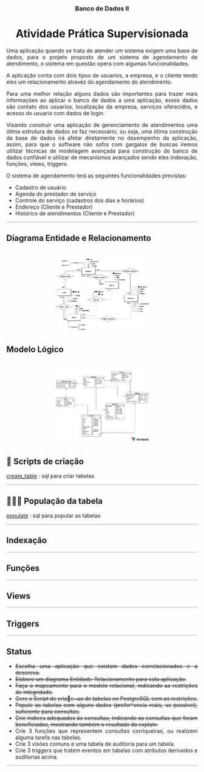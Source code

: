 <div align="center">

### Banco de Dados II
# Atividade Prática Supervisionada 

</div>

<div style="margin-top:15px;text-align: justify;border-bottom:1px;
  border-bottom-style: solid;
  border-bottom-color: darkgrey;">
<p>
Uma aplicação quando se trata de atender um sistema exigem uma base de dados, para o projeto proposto de um sistema de agendamento de atendimento, o sistema em questão opera com algumas funcionalidades.

A aplicação conta com dois tipos de usuarios, a empresa, e o cliente tendo eles um relacionamento atravéz do agendamento do atendimento.

Para uma melhor relação alguns dados são importantes para trazer mais informações ao aplicar o banco de dados a uma aplicação, esses dados são contato dos usuarios, localização da empresa, serviços oferecidos, e acesso do usuario com dados de login.

Visando construir uma aplicação de gerenciamento de atendimentos uma ótima estrutura de dados se faz necessário, ou seja, uma ótima construção da base de dados irá afetar diretamente no desempenho da aplicação, assim, para que o software não sofra com gargalos de buscas iremos utilizar técnicas de modelagem avançada para construção do banco de dados confiável e utilizar de mecanismos avançados sendo eles indexação, funções, views, triggers.

O sistema de agendamento terá as seguintes funcionalidades previstas:
</p>

- Cadastro de usuário
- Agenda do prestador de serviço
- Controle do serviço (cadastros dos dias e horários)
- Endereço (Cliente e Prestador)
- Histórico de atendimentos (Cliente e Prestador)

</div>

<div >

## Diagrama Entidade e Relacionamento

<h1 align="center">
  <img alt="DER" title="DER" src=".github/Banco_Dados_II_DER-V4.png" width=50%/>
</h1>

</div>




<div >

## Modelo Lógico

<h1 align="center">
  <img alt="ModLogico" title="ModLogico" src=".github/Banco_Dados_Agendamento_Logico.png" width=50%/>
</h1>
</div>

<div style="margin-top:15px;text-align: justify;border-bottom:1px;
  border-bottom-style: solid;
  border-bottom-color: darkgrey;">

## 📜 Scripts de criação

<a href='https://github.com/ander5onPereira/Banco_de_Dados_II/blob/ae36063e8ffb533a80a1a4dff62b580e0592ed98/SQL/create_table.sql'>create_table</a> : sql para criar tabelas
</div>

<div style="margin-top:15px;text-align: justify;border-bottom:1px;
  border-bottom-style: solid;
  border-bottom-color: darkgrey;">

## 👨‍👩‍👦 População da tabela

<a href='https://github.com/ander5onPereira/Banco_de_Dados_II/blob/ae36063e8ffb533a80a1a4dff62b580e0592ed98/SQL/populate.sql'>populate</a> : sql para popular as tabelas
</div>

<div style="margin-top:15px;text-align: justify;border-bottom:1px;
  border-bottom-style: solid;
  border-bottom-color: darkgrey;">

## Indexação

</div>

<div style="margin-top:15px;text-align: justify;border-bottom:1px;
  border-bottom-style: solid;
  border-bottom-color: darkgrey;">

## Funções

</div>

<div style="margin-top:15px;text-align: justify;border-bottom:1px;
  border-bottom-style: solid;
  border-bottom-color: darkgrey;">

## Views

</div>

<div style="margin-top:15px;text-align: justify;border-bottom:1px;
  border-bottom-style: solid;
  border-bottom-color: darkgrey;">

## Triggers

</div>


<div style="margin-top:15px;text-align: justify;border-bottom:1px;
  border-bottom-style: solid;
  border-bottom-color: darkgrey;">

## Status
 - ~~Escolha uma aplicação que existam dados correlacionados e a descreva.~~
 - ~~Elabore um diagrama Entidade-Relacionamento para esta aplicação.~~
 - ~~Faça o mapeamento para o modelo relacional, indicando as restrições de integridade.~~
 - ~~Gere o Script de criac~ao de tabelas no PostgreSQL com as restrições.~~
 - ~~Popule as tabelas com alguns dados (prefer^encia reais, se possível), suficiente para consultas.~~
 - ~~Crie índices adequados às consultas, indicando as consultas que foram beneficiados, mostrando
também o resultado do explain.~~
- Crie 3 funções que representem consultas corriqueiras, ou realizem alguma tarefa nas tabelas.
- Crie 3 visões comuns e uma tabela de auditoria para um tabela.
- Crie 3 triggers que tratem eventos em tabelas com atributos derivados e auditorias acima.

</div>

